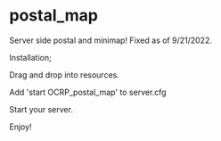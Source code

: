 # postal_map
Server side postal and minimap! Fixed as of 9/21/2022.

Installation;

Drag and drop into resources.

Add 'start OCRP_postal_map' to server.cfg

Start your server.

Enjoy!
